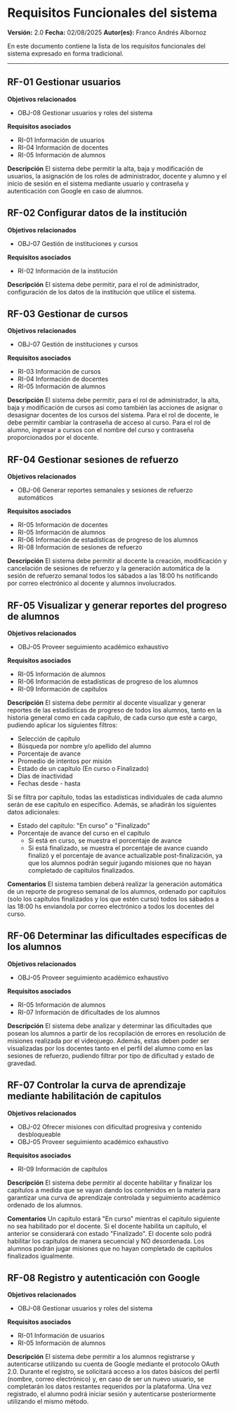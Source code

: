 # Requisitos Funcionales del sistema

**Versión:** 2.0
**Fecha:** 02/08/2025
**Autor(es):** Franco Andrés Albornoz

En este documento contiene la lista de los requisitos funcionales del sistema expresado en forma tradicional.

---

## RF-01 Gestionar usuarios

**Objetivos relacionados**

- OBJ-08 Gestionar usuarios y roles del sistema

**Requisitos asociados**

- RI-01 Información de usuarios
- RI-04 Información de docentes
- RI-05 Información de alumnos

**Descripción**
El sistema debe permitir la alta, baja y modificación de usuarios, la asignación de los roles de administrador, docente y alumno y el inicio de sesión en el sistema mediante usuario y contraseña y autenticación con Google en caso de alumnos.

## RF-02 Configurar datos de la institución

**Objetivos relacionados**

- OBJ-07 Gestión de instituciones y cursos

**Requisitos asociados**

- RI-02 Información de la institución

**Descripción**
El sistema debe permitir, para el rol de administrador, configuración de los datos de la institución que utilice el sistema.

## RF-03 Gestionar de cursos

**Objetivos relacionados**

- OBJ-07 Gestión de instituciones y cursos

**Requisitos asociados**

- RI-03 Información de cursos
- RI-04 Información de docentes
- RI-05 Información de alumnos

**Descripción**
El sistema debe permitir, para el rol de administrador, la alta, baja y modificación de cursos asi como también las acciones de asignar o desasignar docentes de los cursos del sistema. Para el rol de docente, le debe permitir cambiar la contraseña de acceso al curso. Para el rol de alumno, ingresar a cursos con el nombre del curso y contraseña proporcionados por el docente.

## RF-04 Gestionar sesiones de refuerzo

**Objetivos relacionados**

- OBJ-06 Generar reportes semanales y sesiones de refuerzo automáticos

**Requisitos asociados**

- RI-05 Información de docentes
- RI-05 Información de alumnos
- RI-06 Información de estadísticas de progreso de los alumnos
- RI-08 Información de sesiones de refuerzo

**Descripción**
El sistema debe permitir al docente la creación, modificación y cancelación de sesiones de refuerzo y la generación automática de la sesión de refuerzo semanal todos los sábados a las 18:00 hs notificando por correo electrónico al docente y alumnos involucrados.

## RF-05 Visualizar y generar reportes del progreso de alumnos

**Objetivos relacionados**

- OBJ-05 Proveer seguimiento académico exhaustivo

**Requisitos asociados**

- RI-05 Información de alumnos
- RI-06 Información de estadísticas de progreso de los alumnos
- RI-09 Información de capítulos

**Descripción**
El sistema debe permitir al docente visualizar y generar reportes de las estadísticas de progreso de todos los alumnos, tanto en la historia general como en cada capítulo, de cada curso que esté a cargo, pudiendo aplicar los siguientes filtros:

- Selección de capítulo
- Búsqueda por nombre y/o apellido del alumno
- Porcentaje de avance
- Promedio de intentos por misión
- Estado de un capítulo (En curso o Finalizado)
- Días de inactividad
- Fechas desde - hasta

Si se filtra por capítulo, todas las estadísticas individuales de cada alumno serán de ese capítulo en específico. Además, se añadirán los siguientes datos adicionales:
- Estado del capítulo: "En curso" o "Finalizado"
- Porcentaje de avance del curso en el capítulo
  - Si está en curso, se muestra el porcentaje de avance
  - Si está finalizado, se muestra el porcentaje de avance cuando finalizó y el porcentaje de avance actualizable post-finalización, ya que los alumnos podrán seguir jugando misiones que no hayan completado de capitulos finalizados.

**Comentarios**
El sistema tambien deberá realizar la generación automática de un reporte de progreso semanal de los alumnos, ordenado por capítulos (solo los capítulos finalizados y los que estén curso) todos los sábados a las 18:00 hs enviandola por correo electrónico a todos los docentes del curso.

## RF-06 Determinar las dificultades específicas de los alumnos

**Objetivos relacionados**

- OBJ-05 Proveer seguimiento académico exhaustivo

**Requisitos asociados**

- RI-05 Información de alumnos
- RI-07 Información de dificultades de los alumnos

**Descripción**
El sistema debe analizar y determinar las dificultades que posean los alumnos a partir de los recopilación de errores en resolución de misiones realizada por el videojuego. Además, estas deben poder ser visualizadas por los docentes tanto en el perfil del alumno como en las sesiones de refuerzo, pudiendo filtrar por tipo de dificultad y estado de gravedad.

## RF-07 Controlar la curva de aprendizaje mediante habilitación de capitulos

**Objetivos relacionados**

- OBJ-02 Ofrecer misiones con dificultad progresiva y contenido desbloqueable
- OBJ-05 Proveer seguimiento académico exhaustivo

**Requisitos asociados**

- RI-09 Información de capítulos

**Descripción**
El sistema debe permitir al docente habilitar y finalizar los capítulos a medida que se vayan dando los contenidos en la materia para garantizar una curva de aprendizaje controlada y seguimiento académico ordenado de los alumnos.

**Comentarios**
Un capítulo estará "En curso" mientras el capitulo siguiente no sea habilitado por el docente. Si el docente habilita un capítulo, el anterior se considerará con estado "Finalizado". El docente solo podrá habilitar los capítulos de manera secuencial y NO desordenada. Los alumnos podrán jugar misiones que no hayan completado de capitulos finalizados igualmente.

## RF-08 Registro y autenticación con Google

**Objetivos relacionados**

- OBJ-08 Gestionar usuarios y roles del sistema

**Requisitos asociados**

- RI-01 Información de usuarios
- RI-05 Información de alumnos

**Descripción**
El sistema debe permitir a los alumnos registrarse y autenticarse utilizando su cuenta de Google mediante el protocolo OAuth 2.0. Durante el registro, se solicitará acceso a los datos básicos del perfil (nombre, correo electrónico) y, en caso de ser un nuevo usuario, se completarán los datos restantes requeridos por la plataforma. Una vez registrado, el alumno podrá iniciar sesión y autenticarse posteriormente utilizando el mismo método.